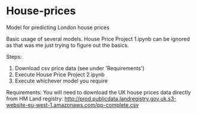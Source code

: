 # House-prices
Model for predicting London house prices

Basic usage of several models.   House Price Project 1.ipynb can be ignored as that was me just trying to figure out the basics.

Steps:
1. Download csv price data (see under 'Requirements')
2. Execute House Price Project 2.ipynb
3. Execute whichever model you require

Requirements:
You will need to download the UK house prices data directly from HM Land registry:
http://prod.publicdata.landregistry.gov.uk.s3-website-eu-west-1.amazonaws.com/pp-complete.csv
